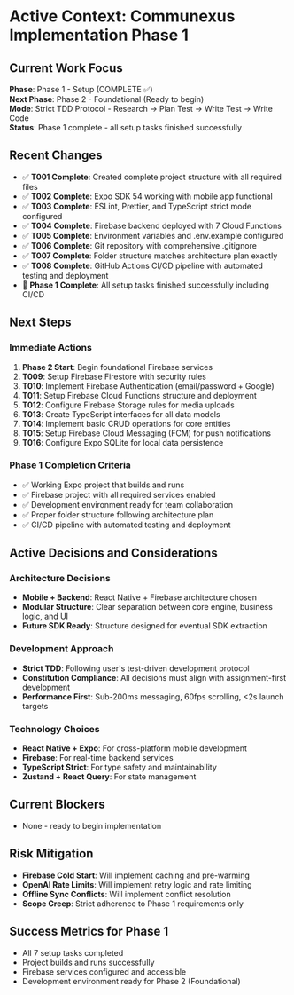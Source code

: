 # Active Context: Communexus Implementation Phase 1

## Current Work Focus

**Phase**: Phase 1 - Setup (COMPLETE ✅)  
**Next Phase**: Phase 2 - Foundational (Ready to begin)  
**Mode**: Strict TDD Protocol - Research → Plan Test → Write Test → Write Code  
**Status**: Phase 1 complete - all setup tasks finished successfully

## Recent Changes

- ✅ **T001 Complete**: Created complete project structure with all required files
- ✅ **T002 Complete**: Expo SDK 54 working with mobile app functional
- ✅ **T003 Complete**: ESLint, Prettier, and TypeScript strict mode configured
- ✅ **T004 Complete**: Firebase backend deployed with 7 Cloud Functions
- ✅ **T005 Complete**: Environment variables and .env.example configured
- ✅ **T006 Complete**: Git repository with comprehensive .gitignore
- ✅ **T007 Complete**: Folder structure matches architecture plan exactly
- ✅ **T008 Complete**: GitHub Actions CI/CD pipeline with automated testing and deployment
- 🎉 **Phase 1 Complete**: All setup tasks finished successfully including CI/CD

## Next Steps

### Immediate Actions
1. **Phase 2 Start**: Begin foundational Firebase services
2. **T009**: Setup Firebase Firestore with security rules
3. **T010**: Implement Firebase Authentication (email/password + Google)
4. **T011**: Setup Firebase Cloud Functions structure and deployment
5. **T012**: Configure Firebase Storage rules for media uploads
6. **T013**: Create TypeScript interfaces for all data models
7. **T014**: Implement basic CRUD operations for core entities
8. **T015**: Setup Firebase Cloud Messaging (FCM) for push notifications
9. **T016**: Configure Expo SQLite for local data persistence

### Phase 1 Completion Criteria
- ✅ Working Expo project that builds and runs
- ✅ Firebase project with all required services enabled
- ✅ Development environment ready for team collaboration
- ✅ Proper folder structure following architecture plan
- ✅ CI/CD pipeline with automated testing and deployment

## Active Decisions and Considerations

### Architecture Decisions
- **Mobile + Backend**: React Native + Firebase architecture chosen
- **Modular Structure**: Clear separation between core engine, business logic, and UI
- **Future SDK Ready**: Structure designed for eventual SDK extraction

### Development Approach
- **Strict TDD**: Following user's test-driven development protocol
- **Constitution Compliance**: All decisions must align with assignment-first development
- **Performance First**: Sub-200ms messaging, 60fps scrolling, <2s launch targets

### Technology Choices
- **React Native + Expo**: For cross-platform mobile development
- **Firebase**: For real-time backend services
- **TypeScript Strict**: For type safety and maintainability
- **Zustand + React Query**: For state management

## Current Blockers

- None - ready to begin implementation

## Risk Mitigation

- **Firebase Cold Start**: Will implement caching and pre-warming
- **OpenAI Rate Limits**: Will implement retry logic and rate limiting
- **Offline Sync Conflicts**: Will implement conflict resolution
- **Scope Creep**: Strict adherence to Phase 1 requirements only

## Success Metrics for Phase 1

- All 7 setup tasks completed
- Project builds and runs successfully
- Firebase services configured and accessible
- Development environment ready for Phase 2 (Foundational)

